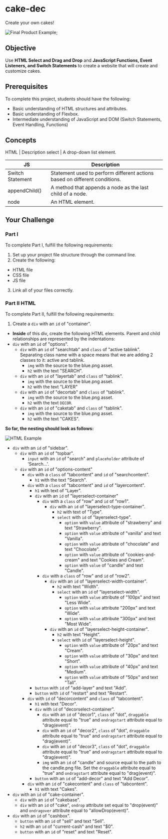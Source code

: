 # cake-dec

Create your own cakes!

![Final Product Example](https://github.com/junior-devleague/cake-dec/blob/master/assets/example.jpg);

## Objective

Use **HTML Select and Drag and Drop** and **JavaScript Functions, Event Listeners, and Switch Statements** to create a website that will create and customize cakes.

## Prerequisites

To complete this project, students should have the following:
* Basic understanding of HTML structures and attributes.
* Basic understanding of Flexbox.
* Intermediate understanding of JavaScript and DOM (Switch Statements, Event Handling, Functions)

## Concepts

HTML | Description
select | A drop-down list element.  

JS | Description
-- | -----------
Switch Statement | Statement used to perform different actions based on different conditions.
appendChild() | A method that appends a node as the last child of a node.
node | An HTML element.

## Your Challenge

### Part I

To complete Part I, fulfill the following requirements:
1. Set up your project file structure through the command line.
2. Create the following:
* HTML file
* CSS file
* JS file
3. Link all of your files correctly.

### Part II HTML

To complete Part II, fulfill the following requirements:

1. Create a ```div``` with an ```id``` of "container".
  * **Inside** of this div, create the following HTML elements. Parent and child relationships are represented by the indentations:
  * ```div``` with an ```id``` of "options".
    * ```div``` with an ```id``` of "searchtab" and ```class``` of "active tablink". Separating class name with a space means that we are adding 2 classes to it: active and tablink.
      * ```img``` with the source to the blue.png asset.
      * ```h2``` with the text "SEARCH".
    * ```div``` with an ```id``` of "layertab" and ```class``` of "tablink".
      * ```img``` with the source to the blue.png asset.
      * ```h2``` with the text "LAYER"
    * ```div``` with an ```id``` of "decortab" and ```class``` of "tablink".
      * ```img``` with the source to the blue.png asset.
      * ```h2``` with the text ```DECOR```.
    * ```div``` with an ```id``` of "caketab" and ```class``` of "tablink".
      * ```img``` with the source to the blue.png asset.
      * ```h2``` with the text "CAKES".

**So far, the nesting should look as follows:**

![HTML Example](https://github.com/junior-devleague/cake-dec/blob/master/assets/htmlexample.png)

  * ```div``` with an ```id``` of "sidebar".
    * ```div``` with an ```id``` of "topbar".
      * ```input``` with an ```id``` of "search" and ```placeholder``` attribute of 'Search...'.
    * ```div``` with an ```id``` of "options-content"
      * ```div``` with a ```class``` of "tabcontent" and ```id``` of "searchcontent".
        * ```h1``` with the text "Search".
      * ```div``` with a ```class``` of "tabcontent" and ```id``` of "layercontent".
        * ```h1``` with text of "Layer".
        * ```div``` with an ```id``` of "layerselect-container"
          * ```div``` with a ```class``` of "row" and ```id``` of "row1".
            * ```div``` with an ```id``` of "layerselect-type-container".
              * ```h2``` with text of "Type".
              * ```select``` with ```id``` of "layerselect-type".
                * ```option``` with ```value``` attribute of "strawberry" and text "Strawberry".
                * ```option``` with ```value``` attribute of "vanilla" and text "Vanilla".
                * ```option``` with ```value``` attribute of "chocolate" and text "Chocolate".
                * ```option``` with ```value``` attribute of "cookies-and-cream" and text "Cookies and Cream".
                * ```option``` with ```value``` of "candle" and text "Candle".
          * ```div``` with a ```class``` of "row" and ```id``` of "row2".
            * ```div``` with an ```id``` of "layerselect-width-container".
              * ```h2``` with text "Width".
              * ```select``` with an ```id``` of "layerselect-width".
                * ```option``` with ```value``` attribute of "100px" and text "Less Wide".
                * ```option``` with ```value``` attribute "200px" and text "Wide".
                * ```option``` with ```value``` attribute "300px" and text "Most Wide".
            * ```div``` with an ```id``` of "layerselect-height-container".
              * ```h2``` with text "Height".
              * ```select``` with ```id``` of "layerselect-height".
                * ```option``` with ```value``` attribute of "20px" and text "Cream".
                * ```option``` with ```value``` attribute of "30px" and text "Short".
                * ```option``` with ```value``` attribute of "40px" and text "Medium".
                * ```option``` with ```value``` attribute of "50px" and text "Tall".
        * ```button``` with ```id``` of "add-layer" and text "Add".
        * ```button``` with ```id``` of "restart" and text "Restart".
      * ```div``` with ```id``` of "decorcontent" and ```class``` of "tabcontent".
        * ```h1``` with text "Decor".
        * ```div``` with ```id``` of "decorselect-container".
          * ```div``` with an ```id``` of "decor1", ```class``` of "dot", ```draggable``` attribute equal to "true" and ```ondragstart``` attribute equal to "drag(event)".
          * ```div``` with an ```id``` of "decor2", ```class``` of "dot", ```draggable``` attribute equal to "true" and ```ondragstart``` attribute equal to "drag(event)".
          * ```div``` with an ```id``` of "decor3", ```class``` of "dot", ```draggable``` attribute equal to "true" and ```ondragstart``` attribute equal to "drag(event)".
          * ```img``` with an ```id``` of "candle" and source equal to the path to the candle.png file. Set the ```draggable``` attribute equal to "true" and ```ondragstart``` attribute equal to "drag(event)".
        * ```button``` with an ```id``` of "add-decor" and text "Add Decor".
      * ```div``` with an ```id``` of "cakecontent" and ```class``` of "tabcontent".
        * ```h1``` with text "Cakes".
  * ```div``` with an ```id``` of "cake-container".
    * ```div``` with an ```id``` of "cakebase".
    * ```div``` with an ```id``` of "cake", ```ondrop``` attribute set equal to "drop(event)" and ```ondragover``` attribute equal to "allowDrop(event)".
  * ```div``` with an ```id``` of "cashbox".
    * ```button``` with an ```id``` of "sell" and text "Sell".
    * ```h2``` with an ```id``` of "current-cash" and text "$0".
    * ```button``` with an ```id``` of "reset" and text "Reset". 

